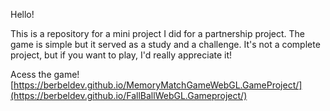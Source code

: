 Hello!

This is a repository for a mini project I did for a partnership project. The game is simple but it served as a study and a challenge. It's not a complete project, but if you want to play, I'd really appreciate it!

Acess the game! [https://berbeldev.github.io/MemoryMatchGameWebGL.GameProject/](https://berbeldev.github.io/FallBallWebGL.Gameproject/)
